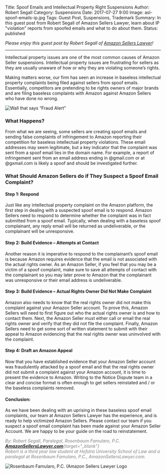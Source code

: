Title: Spoof Emails and Intellectual Property Right Suspensions
Author: Robert Segall
Category: Suspensions
Date: 2017-07-27 9:00
Image: asl-spoof-emails-ip.jpg
Tags: Guest Post, Suspensions, Trademark
Summary: In this guest post from Robert Segall of Amazon Sellers Lawyer, learn about IP "violation" reports from spoofed emails and what to do about them.
Status: published

*Please enjoy this guest post by Robert Segall of [Amazon Sellers Lawyer](http://www.amazonsellerslawyer.com/)!*

---

Intellectual property issues are one of the most common causes of Amazon Seller suspensions. Intellectual property issues are frustrating for sellers as they are usually unaware of how or why they are violating someone’s rights. 

Making matters worse, our firm has seen an increase in baseless intellectual property complaints being filed against sellers from spoof emails. Essentially, competitors are pretending to be rights owners of major brands and are filing baseless complaints with Amazon against Amazon Sellers who have done no wrong. 

![Wall that says “Fraud Alert”](/images/blog/2017/07/fraud-alert.jpg)

### What Happens?

From what we are seeing, some sellers are creating spoof emails and sending false complaints of infringement to Amazon reporting their competition for baseless intellectual property violations.  These email addresses may seem legitimate, but a key indicator that the complaint was sent from a spoof email lies in the domain name. For example, a report of infringement sent from an email address ending in @gmail.com or at @gxmail.com is likely a spoof and should be investigated further. 

### What Should Amazon Sellers do if They Suspect a Spoof Email Complaint?

#### Step 1: Respond

Just like any intellectual property complaint on the Amazon platform, the first step in dealing with a suspected spoof email is to respond. Amazon Sellers need to respond to determine whether the complaint was in fact submitted from a spoof email. Typically, when dealing with a baseless spoof complainant, any reply email will be returned as undeliverable, or the complainant will be unresponsive. 

#### Step 2: Build Evidence – Attempts at Contact

Another reason it is imperative to respond to the complainant’s spoof email is because Amazon requires evidence that the email is not associated with the actual rights owner. As an Amazon Seller, if you feel that you may be a victim of a spoof complaint, make sure to save all attempts of contact with the complainant so you may later prove to Amazon that the complainant was unresponsive or their email address is undeliverable. 

#### Step 3: Build Evidence – Actual Rights Owner Did Not Make Complaint	
	
Amazon also needs to know that the real rights owner did not make this complaint against your Amazon Seller account. To prove this, Amazon Sellers will need to first figure out who the actual rights owner is and how to contact them. Next, the Amazon Seller must either call or email the real rights owner and verify that they did not file the complaint. Finally, Amazon Sellers need to get some sort of written statement to submit with their appeal to Amazon evidencing that the real rights owner was uninvolved with the complaint.

#### Step 4: Draft an Amazon Appeal 

Now that you have established evidence that your Amazon Seller account was fraudulently attacked by a spoof email and that the real rights owner did not submit a complaint against your Amazon account, it is time to present the evidence to Amazon. Writing to the Notice Dispute team in a clear and concise format is often enough to get sellers reinstated and / or the baseless complaints removed. 

#### Conclusion: 

As we have been dealing with an uprising in these baseless spoof email complaints, our team at Amazon Sellers Lawyer has the experience, and is ready to help victimized Amazon Sellers. Please contact our team if you suspect a spoof email complaint has been made against your Amazon Seller Account. We are happy to be your guide on the road to reinstatement. 

<font color="gray">*By: Robert Segall, Paralegal, Rosenbaum Famularo, P.C.  
[**AmazonSellersLawyer.com**](http://www.amazonsellerslawyer.com/){target="_blank"}  
Robert is a third year law student at Hofstra University School of Law and a paralegal at Rosenbaum Famularo, P.C., AmazonSellersLawyer.com.*</font>

![Rosenbaum Famularo, P.C. (Amazon Sellers Lawyer Logo](/images/blog/2017/07/rosenbaum-famularo.jpg)
